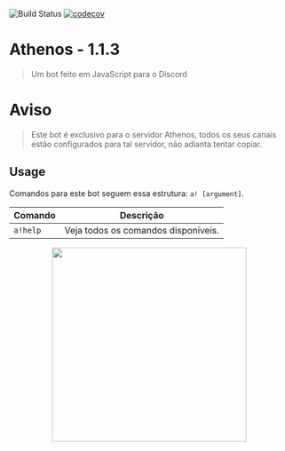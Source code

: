 ![Build Status](https://travis-ci.org/Snuffinho/athenos708119159.svg?branch=master)
[![codecov](https://codecov.io/gh/Snuffinho/athenos708119159/branch/master/graph/badge.svg)](https://codecov.io/gh/Snuffinho/athenos708119159)

# Athenos - 1.1.3
> Um bot feito em JavaScript para o Discord

# Aviso

> Este bot é exclusivo para o servidor Athenos, todos os seus canais estão configurados para tal servidor, não adianta tentar copiar.


## Usage


Comandos para este bot seguem essa estrutura: `a! [argument]`.

| Comando | Descrição
|---------|-------------|
| `a!help` | Veja todos os comandos disponiveis. |

<p align="center">
  <img src="https://i.imgur.com/4JaNmFp.png" width="350"/>
</p>
